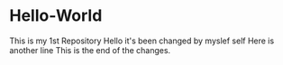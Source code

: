 # Hello-World
This is my 1st Repository
Hello it's been changed by myslef self
Here is another line
This is the end of the changes.
